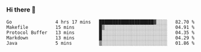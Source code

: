 ### Hi there 👋

<!--
**yeya24/yeya24** is a ✨ _special_ ✨ repository because its `README.md` (this file) appears on your GitHub profile.

Here are some ideas to get you started:

- 🔭 I’m currently working on ...
- 🌱 I’m currently learning ...
- 👯 I’m looking to collaborate on ...
- 🤔 I’m looking for help with ...
- 💬 Ask me about ...
- 📫 How to reach me: ...
- 😄 Pronouns: ...
- ⚡ Fun fact: ...
-->

<!--START_SECTION:waka-->
```text
Go                4 hrs 17 mins   ████████████████████▓░░░░   82.70 % 
Makefile          15 mins         █▒░░░░░░░░░░░░░░░░░░░░░░░   04.91 % 
Protocol Buffer   13 mins         █░░░░░░░░░░░░░░░░░░░░░░░░   04.35 % 
Markdown          13 mins         █░░░░░░░░░░░░░░░░░░░░░░░░   04.29 % 
Java              5 mins          ▒░░░░░░░░░░░░░░░░░░░░░░░░   01.86 % 
```
<!--END_SECTION:waka-->
